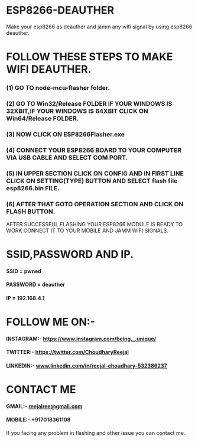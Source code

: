 # ESP8266-DEAUTHER
Make your esp8266 as deauther and jamm any wifi signal by using esp8266 deauther.



# FOLLOW THESE STEPS TO MAKE WIFI DEAUTHER.


### (1) GO TO node-mcu-flasher folder.


### (2) GO TO Win32/Release FOLDER IF YOUR WINDOWS IS 32XBIT,IF YOUR WINDOWS IS 64XBIT CLICK ON Win64/Release FOLDER.


### (3) NOW CLICK ON ESP8266Flasher.exe


### (4) CONNECT YOUR ESP8266 BOARD TO YOUR COMPUTER VIA USB CABLE AND SELECT COM PORT.


### (5) IN UPPER SECTION CLICK ON CONFIG AND IN FIRST LINE CLICK ON SETTING(TYPE) BUTTON AND SELECT flash file esp8266.bin FILE.
### (6) AFTER THAT GOTO OPERATION SECTION AND CLICK ON FLASH BUTTON.
AFTER SUCCESSFUL FLASHING YOUR ESP8266 MODULE IS READY TO WORK CONNECT IT TO YOUR MOBILE  AND JAMM WIFI SIGNALS.

# SSID,PASSWORD AND IP.
#### SSID = pwned
#### PASSWORD = deauther
#### IP = 192.168.4.1


# FOLLOW ME ON:-
#### INSTAGRAM:- https://www.instagram.com/being._.unique/
#### TWITTER:- https://twitter.com/ChoudharyReejal
#### LINKEDIN:- www.linkedin.com/in/reejal-choudhary-532386237
# CONTACT ME
#### GMAIL:- reejalree@gmail.com
#### MOBILE:- +917018361108
If you facing any problem in flashing and other issue  you can contact me.
